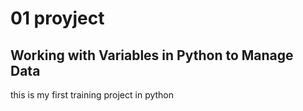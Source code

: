 # 01 proyject
##  Working with Variables in Python to Manage Data
this is my first training project in python